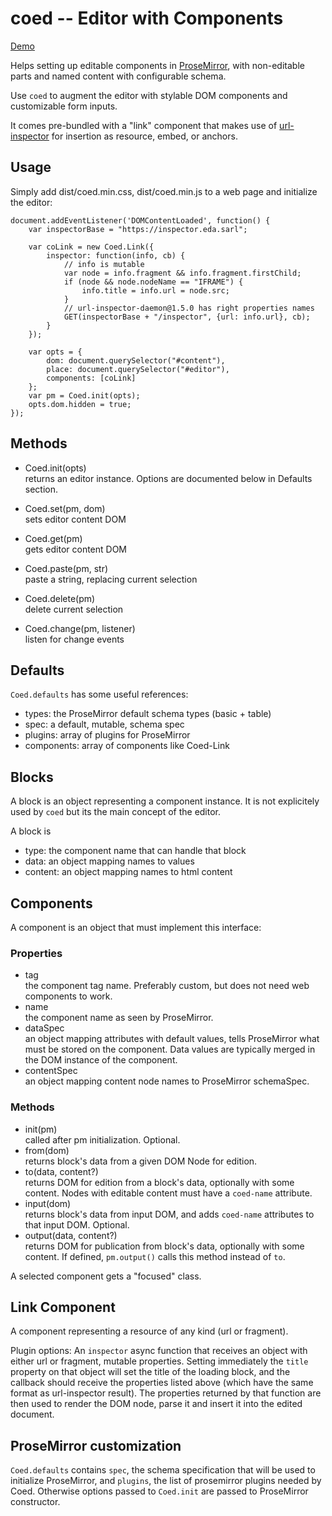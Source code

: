 coed -- Editor with Components
==============================

[Demo](https://kapouer.github.io/coed/demo/index.html)

Helps setting up editable components in [ProseMirror](https://prosemirror.net),
with non-editable parts and named content with configurable schema.

Use `coed` to augment the editor with stylable DOM components and customizable
form inputs.

It comes pre-bundled with a "link" component that makes use of
[url-inspector](https://github.com/kapouer/url-inspector) for
insertion as resource, embed, or anchors.


Usage
-----

Simply add dist/coed.min.css, dist/coed.min.js to a web page and initialize the editor:

```
document.addEventListener('DOMContentLoaded', function() {
	var inspectorBase = "https://inspector.eda.sarl";

	var coLink = new Coed.Link({
		inspector: function(info, cb) {
			// info is mutable
			var node = info.fragment && info.fragment.firstChild;
			if (node && node.nodeName == "IFRAME") {
				info.title = info.url = node.src;
			}
			// url-inspector-daemon@1.5.0 has right properties names
			GET(inspectorBase + "/inspector", {url: info.url}, cb);
		}
	});

	var opts = {
		dom: document.querySelector("#content"),
		place: document.querySelector("#editor"),
		components: [coLink]
	};
	var pm = Coed.init(opts);
	opts.dom.hidden = true;
});
```


Methods
-------

- Coed.init(opts)  
  returns an editor instance.
  Options are documented below in Defaults section.
- Coed.set(pm, dom)  
  sets editor content DOM
- Coed.get(pm)  
  gets editor content DOM

- Coed.paste(pm, str)  
  paste a string, replacing current selection
- Coed.delete(pm)  
  delete current selection

- Coed.change(pm, listener)  
  listen for change events


Defaults
--------

`Coed.defaults` has some useful references:

- types: the ProseMirror default schema types (basic + table)
- spec: a default, mutable, schema spec
- plugins: array of plugins for ProseMirror
- components: array of components like Coed-Link


Blocks
------

A block is an object representing a component instance. It is not explicitely
used by `coed` but its the main concept of the editor.

A block is
- type: the component name that can handle that block
- data: an object mapping names to values
- content: an object mapping names to html content


Components
----------

A component is an object that must implement this interface:

### Properties

- tag  
  the component tag name.
  Preferably custom, but does not need web components to work.
- name  
  the component name as seen by ProseMirror.
- dataSpec  
  an object mapping attributes with default values,
  tells ProseMirror what must be stored on the component.
  Data values are typically merged in the DOM instance of the component.
- contentSpec  
  an object mapping content node names to ProseMirror schemaSpec.

### Methods

- init(pm)  
  called after pm initialization. Optional.
- from(dom)  
  returns block's data from a given DOM Node for edition.
- to(data, content?)  
  returns DOM for edition from a block's data, optionally with some content.
  Nodes with editable content must have a `coed-name` attribute.
- input(dom)  
  returns block's data from input DOM, and adds `coed-name` attributes to that
  input DOM. Optional.
- output(data, content?)  
  returns DOM for publication from block's data, optionally with some content.
  If defined, `pm.output()` calls this method instead of `to`.


A selected component gets a "focused" class.


Link Component
--------------

A component representing a resource of any kind (url or fragment).

Plugin options:
An `inspector` async function that receives an object with either url or fragment,
mutable properties.
Setting immediately the `title` property on that object will set the title of the
loading block, and the callback should receive the properties listed above
(which have the same format as url-inspector result).
The properties returned by that function are then used to render the DOM node,
parse it and insert it into the edited document.


ProseMirror customization
-------------------------

`Coed.defaults` contains `spec`, the schema specification that will be used to
initialize ProseMirror, and `plugins`, the list of prosemirror plugins needed
by Coed. Otherwise options passed to `Coed.init` are passed to ProseMirror
constructor.

